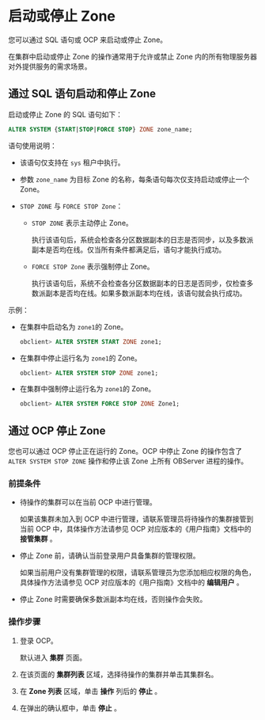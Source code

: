 启动或停止 Zone
===============================

您可以通过 SQL 语句或 OCP 来启动或停止 Zone。

在集群中启动或停止 Zone 的操作通常用于允许或禁止 Zone 内的所有物理服务器对外提供服务的需求场景。

通过 SQL 语句启动和停止 Zone
----------------------------------------

启动或停止 Zone 的 SQL 语句如下：

```sql
ALTER SYSTEM {START|STOP|FORCE STOP} ZONE zone_name;
```

语句使用说明：

* 该语句仅支持在 `sys` 租户中执行。

* 参数 `zone_name` 为目标 Zone 的名称，每条语句每次仅支持启动或停止一个 Zone。

* `STOP ZONE` 与 `FORCE STOP Zone`：

  * `STOP ZONE` 表示主动停止 Zone。

    执行该语句后，系统会检查各分区数据副本的日志是否同步，以及多数派副本是否均在线。仅当所有条件都满足后，语句才能执行成功。

  * `FORCE STOP Zone` 表示强制停止 Zone。

    执行该语句后，系统不会检查各分区数据副本的日志是否同步，仅检查多数派副本是否均在线。如果多数派副本均在线，该语句就会执行成功。

示例：

* 在集群中启动名为 `zone1`的 Zone。

  ```sql
  obclient> ALTER SYSTEM START ZONE zone1;
  ```

* 在集群中停止运行名为 `zone1`的 Zone。

  ```sql
  obclient> ALTER SYSTEM STOP ZONE zone1;
  ```

* 在集群中强制停止运行名为 `zone1`的 Zone。

  ```sql
  obclient> ALTER SYSTEM FORCE STOP ZONE Zone1;
  ```

通过 OCP 停止 Zone
-----------------------------------

您也可以通过 OCP 停止正在运行的 Zone。OCP 中停止 Zone 的操作包含了 `ALTER SYSTEM STOP ZONE` 操作和停止该 Zone 上所有 OBServer 进程的操作。

### 前提条件

* 待操作的集群可以在当前 OCP 中进行管理。

  如果该集群未加入到 OCP 中进行管理，请联系管理员将待操作的集群接管到当前 OCP 中，具体操作方法请参见 OCP 对应版本的《用户指南》文档中的 **接管集群** 。
  
* 停止 Zone 前，请确认当前登录用户具备集群的管理权限。

  如果当前用户没有集群管理的权限，请联系管理员为您添加相应权限的角色，具体操作方法请参见 OCP 对应版本的《用户指南》文档中的 **编辑用户** 。
  
* 停止 Zone 时需要确保多数派副本均在线，否则操作会失败。

### 操作步骤

1. 登录 OCP。

   默认进入 **集群** 页面。

2. 在该页面的 **集群列表** 区域，选择待操作的集群并单击其集群名。

3. 在 **Zone 列表** 区域，单击 **操作** 列后的 **停止** 。

4. 在弹出的确认框中，单击 **停止** 。
